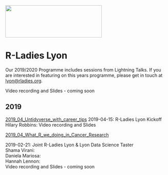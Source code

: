 <img src="https://github.com/rladies/starter-kit/blob/master/logo/R-LadiesGlobal_RBG_online_LogoWithText_Horizontal.png" data-canonical-src="https://github.com/rladies/starter-kit/blob/master/logo/R-LadiesGlobal_RBG_online_LogoWithText_Horizontal.png" width="300" height="100" />


# R-Ladies Lyon 

Our 2019/2020 Programme includes sessions from  Lightning Talks. If you are interested in featuring on this years programme, please get in touch at lyon@rladies.org.  

Video recording and Slides - coming soon


 ## 2019

[2019_04_Untidyverse_with_career_tips](https://github.com/rladies/meetup-presentations_lyon/tree/AddIni/2019_04_Untidyverse_with_career_tips)
2019-04-15: R-Ladies Lyon Kickoff
Hilary Robbins:
Video recording and Slides



   
[2019_04_What_R_we_doing_in_Cancer_Research](https://github.com/rladies/meetup-presentations_lyon/tree/AddIni/2019_02_What_R_we_doing_in_Cancer_Research)

2019-02-21: Joint R-Ladies Lyon & Lyon Data Science Taster  
Shama Virani:   
Daniela Mariosa:  
Hannah Lennon:  
Video recording and Slides - coming soon  

